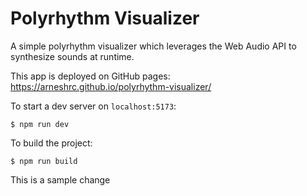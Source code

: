 # Polyrhythm Visualizer

A simple polyrhythm visualizer which leverages the Web Audio API to synthesize sounds at runtime.

This app is deployed on GitHub pages: <https://arneshrc.github.io/polyrhythm-visualizer/>

To start a dev server on `localhost:5173`:

```
$ npm run dev
```

To build the project:

```
$ npm run build
```


This is a sample change